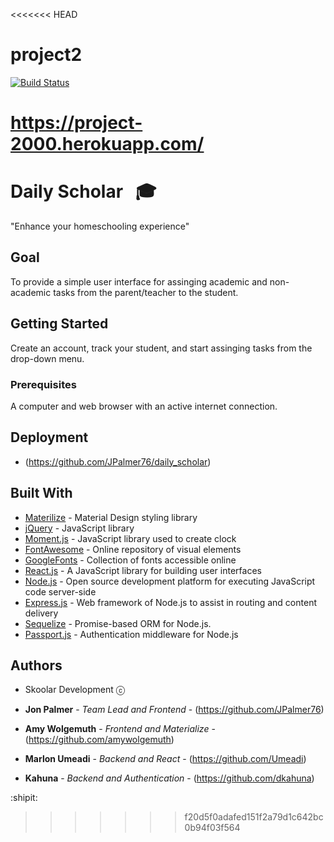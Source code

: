<<<<<<< HEAD
# project2 
[![Build Status](https://travis-ci.com/simonk16/project2.svg?branch=master)](https://travis-ci.com/simonk16/project2)

https://project-2000.herokuapp.com/
=======
# Daily Scholar &nbsp;  🎓

"Enhance your homeschooling experience"

## Goal

To provide a simple user interface for assinging academic and non-academic tasks from the parent/teacher to the student.

## Getting Started

Create an account, track your student, and start assinging tasks from the drop-down menu.

### Prerequisites

A computer and web browser with an active internet connection.

## Deployment

* (https://github.com/JPalmer76/daily_scholar)

## Built With

* [Materilize](https://materializecss.com/) - Material Design styling library
* [jQuery](https://jquery.com/) - JavaScript library
* [Moment.js](https://momentjs.com/) - JavaScript library used to create clock
* [FontAwesome](https://fontawesome.com/?from=io) - Online repository of visual elements
* [GoogleFonts](https://fonts.google.com/) - Collection of fonts accessible online
* [React.js](https://reactjs.org) - A JavaScript library for building user interfaces
* [Node.js](https://nodejs.org/en/) - Open source development platform for executing JavaScript code server-side
* [Express.js](https://expressjs.com) - Web framework of Node.js to assist in routing and content delivery
* [Sequelize](https://sequelize.org) - Promise-based ORM for Node.js.
* [Passport.js](http://www.passportjs.org) - Authentication middleware for Node.js



## Authors

* Skoolar Development ⓒ 

* **Jon Palmer** - *Team Lead and Frontend* - (https://github.com/JPalmer76)
* **Amy Wolgemuth** - *Frontend and Materialize* - (https://github.com/amywolgemuth)
* **Marlon Umeadi** - *Backend and React* - (https://github.com/Umeadi)
* **Kahuna** - *Backend and Authentication* - (https://github.com/dkahuna)



:shipit:
>>>>>>> f20d5f0adafed151f2a79d1c642bc0b94f03f564
